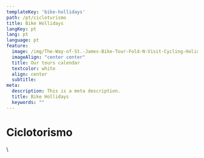 ```yaml
---
templateKey: 'bike-hollidays'
path: /pt/cicloturismo
title: Bike Hollidays
langKey: pt
lang: pt
language: pt
feature:
  image: /img/The-Way-of-St.-James-Bike-Tour-Fold-N-Visit-Cycling-Holidays-1866.jpg
  imageAlign: "center center"
  title: Our tours calendar
  textcolor: white
  align: center
  subtitle: 
meta:
  description: This is a meta description.
  title: Bike Hollidays
  keywords: ""
---
```


# Ciclotorismo

\

